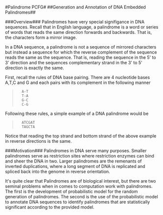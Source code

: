 #Palindrome PCFG#
##Generation and Annotation of DNA Embedded Palindromes##

###Overview###
Palindromes have very special signifigance in DNA sequences. Recall that in English language, a palindrome is a word or series of words that reads the same direction forwards and backwards. That is, the characters form a mirror image. 

In a DNA sequence, a palindrome is not a sequence of mirrored characters but instead a sequence for which the reverse complement of the sequence reads the same as the sequence. That is, reading the sequence in the 5' to 3' direction and the sequences complementary strand in the 3' to 5' direction is exactly the same.

First, recall the rules of DNA base pairing. There are 4 nucleotide bases A,T,C and G and each pairs with its complement in the following manner

>		A-T
>		T-A
>		G-C
>		C-G

Following these rules, a simple example of a DNA palindrome would be

>		ATCGAT
>		TAGCTA

Notice that reading the top strand and bottom strand of the above example in reverse directions is the same.

###Motivation###
Palindromes in DNA serve many purposes. Smaller palindromes serve as restriction sites where restriction enzymes can bind and sheer the DNA in two. Larger palindromes are the remenants of inverted duplications, where a long segment of DNA is replicated and spliced back into the genome in reverse orientation.

It's quite clear that Palindromes are of biological interest, but there are two seminal problems when in comes to computation work with palindromes. The first is the development of probabilistic model for the random generation of palindromes. The second is the use of the probabilistic model to annotate DNA sequences to identify palindromes that are statistically significant according to the provided model.

